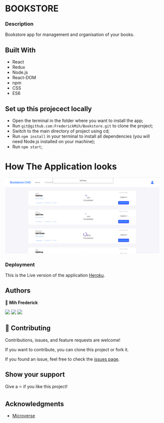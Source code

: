 # BOOKSTORE

### Description

Bookstore app for management and organisation of your books.

## Built With

* React
* Redux
* Node.js
* React-DOM
* npm
* CSS
* ES6

## Set up this projecect locally

* Open the terminal in the folder where you want to install the app; 
* Run `git@github.com:FrederickMih/Bookstore.git` to clone the project; 
* Switch to the main directory of project using cd; 
* Run `npm install` in your terminal to install all dependencies (you will need Node.js installed on your machine); 
* Run `npm start`; 
# How The Application looks

![](src/images/bookstore2.png) 

### Deployment

This is the Live version of the application [Heroku](https://fred-magic-bookstore.herokuapp.com/).

## Authors

👤 **Mih Frederick**

[![](https://img.shields.io/badge/GitHub-100000?style=for-the-badge&logo=github&logoColor=white)](https://github.com/FrederickMih)
[![](https://img.shields.io/badge/LinkedIn-0077B5?style=for-the-badge&logo=linkedin&logoColor=white)](https://www.linkedin.com/in/frederick-mih/)
[![](https://img.shields.io/badge/Twitter-1DA1F2?style=for-the-badge&logo=twitter&logoColor=white)](https://twitter.com/MihFrederick)

## 🤝 Contributing

Contributions, issues, and feature requests are welcome!

If you want to contribute, you can clone this project or fork it.

If you found an issue, feel free to check the [issues page](https://github.com/FrederickMih/Calculator/issues).

## Show your support

Give a ⭐️ if you like this project!

## Acknowledgments

* [Microverse](https://www.microverse.org/)
